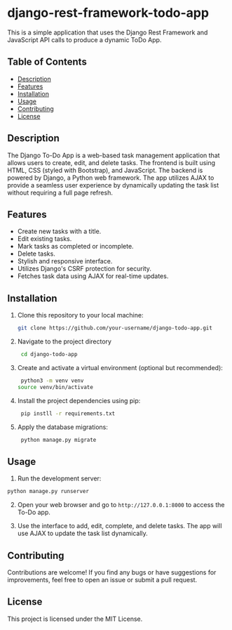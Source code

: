 # django-rest-framework-todo-app

This is a simple application that uses the Django Rest Framework and JavaScript API calls to produce a dynamic ToDo App.

## Table of Contents

- [Description](#description)
- [Features](#features)
- [Installation](#installation)
- [Usage](#usage)
- [Contributing](#contributing)
- [License](#license)

## Description

The Django To-Do App is a web-based task management application that allows users to create, edit, and delete tasks. The frontend is built using HTML, CSS (styled with Bootstrap), and JavaScript. The backend is powered by Django, a Python web framework. The app utilizes AJAX to provide a seamless user experience by dynamically updating the task list without requiring a full page refresh.

## Features

- Create new tasks with a title.
- Edit existing tasks.
- Mark tasks as completed or incomplete.
- Delete tasks.
- Stylish and responsive interface.
- Utilizes Django's CSRF protection for security.
- Fetches task data using AJAX for real-time updates.

## Installation

1. Clone this repository to your local machine:
   ```bash
   git clone https://github.com/your-username/django-todo-app.git
    ```
   
2. Navigate to the project directory
   ```bash
    cd django-todo-app
    ```
3. Create and activate a virtual environment (optional but recommended):
   ```bash
    python3 -m venv venv
   source venv/bin/activate
    ```
4. Install the project dependencies using pip:
   ```bash
    pip instll -r requirements.txt
    ```
5. Apply the database migrations:
   ```bash
    python manage.py migrate
    ```
   
## Usage

1. Run the development server:
```bash
python manage.py runserver
```

2. Open your web browser and go to `http://127.0.0.1:8000` to access the To-Do app.

3. Use the interface to add, edit, complete, and delete tasks. The app will use AJAX to update the task list dynamically.

## Contributing
Contributions are welcome! If you find any bugs or have suggestions for improvements, feel free to open an issue or submit a pull request.

## License
This project is licensed under the MIT License.
